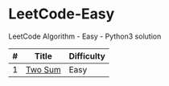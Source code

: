 # LeetCode-Easy
LeetCode Algorithm - Easy - Python3 solution

| # | Title | Difficulty |
|---| ----- | ---------- |
| 1 | [Two Sum](https://leetcode.com/problems/two-sum/) | Easy |

